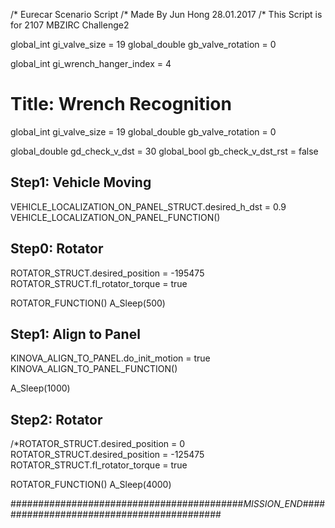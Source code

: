 /* Eurecar Scenario Script 
/* Made By Jun Hong 28.01.2017
/* This Script is for 2107 MBZIRC Challenge2

global_int gi_valve_size = 19
global_double gb_valve_rotation = 0

global_int gi_wrench_hanger_index = 4

# Title: Wrench Recognition

global_int gi_valve_size = 19
global_double gb_valve_rotation = 0

global_double gd_check_v_dst = 30
global_bool gb_check_v_dst_rst = false

## Step1: Vehicle Moving
VEHICLE_LOCALIZATION_ON_PANEL_STRUCT.desired_h_dst = 0.9
VEHICLE_LOCALIZATION_ON_PANEL_FUNCTION()

## Step0: Rotator
ROTATOR_STRUCT.desired_position = -195475
ROTATOR_STRUCT.fl_rotator_torque = true

ROTATOR_FUNCTION()
A_Sleep(500)

## Step1: Align to Panel
KINOVA_ALIGN_TO_PANEL.do_init_motion = true
KINOVA_ALIGN_TO_PANEL_FUNCTION()

A_Sleep(1000)

## Step2: Rotator
/*ROTATOR_STRUCT.desired_position = 0
ROTATOR_STRUCT.desired_position = -125475
ROTATOR_STRUCT.fl_rotator_torque = true

ROTATOR_FUNCTION()
A_Sleep(4000)

##########################################_MISSION_END_##########################################
